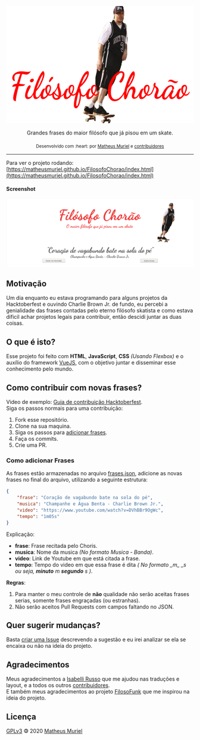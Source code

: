 <div align="center">
  <img src="./assets/headerReadme.png" alt="NES.css: NES-style  CSS framework" style="max-width: 100%;" width="600" height="315">
  <p>Grandes frases do maior filósofo que já pisou em um skate.</p>

  <p align="center">
    <sub>Desenvolvido com :heart: por
      <a href="https://github.com/MatheusMuriel">Matheus Muriel</a> e
      <a href="https://github.com/MatheusMuriel/FilosofoChorao/graphs/contributors">contribuidores</a>
    </sub>
  </p>

  <!-- <a href=".github/README-pt-BR.md">Português</a>
   / <a href=".github/README-fr.md">English</a>
   / <a href=".github/README-es.md">Español</a> -->
</div>

---
Para ver o projeto rodando: [https://matheusmuriel.github.io/FilosofoChorao/index.html](https://matheusmuriel.github.io/FilosofoChorao/index.html)
#### Screenshot
![Screenshot](assets/screenshot.png?raw=true "Screenshot")

## Motivação
Um dia enquanto eu estava programando para alguns projetos da Hacktoberfest e ouvindo Charlie Brown Jr. de fundo, eu percebi a genialidade das frases contadas pelo eterno filósofo skatista e como estava dificil achar projetos legais para contribuir, então descidi juntar as duas coisas.

## O que é isto?
Esse projeto foi feito com **HTML**, **JavaScript**, **CSS** _(Usando Flexbox)_ e o auxílio do framework [VueJS](https://vuejs.org/), com o objetivo juntar e disseminar esse conhecimento pelo mundo.

## Como contribuir com novas frases?
Video de exemplo: [Guia de contribuição Hacktoberfest](https://hacktoberfest.digitalocean.com/details#beginners).  
Siga os passos normais para uma contribuição: 
1. Fork esse repositório.
2. Clone na sua maquina.
3. Siga os passos para [adicionar frases](#frases).
4. Faça os commits.
5. Crie uma PR.
  
### <a name="frases"></a> Como adicionar Frases
As frases estão armazenadas no arquivo [frases.json](https://github.com/MatheusMuriel/FilosofoChorao/blob/main/frases.json), adicione as novas frases no final do arquivo, utilizando a seguinte estrutura: 

```JSON
{
    "frase": "Coração de vagabundo bate na sola do pé",
    "musica": "Champanhe e Água Benta - Charlie Brown Jr.",
    "video": "https://www.youtube.com/watch?v=DVhBBr9OgWc",
    "tempo": "1m05s"
}
```
Explicação:
- **frase**: Frase recitada pelo Choris.
- **musica**: Nome da musica _(No formato Musica - Banda)_.
- **video**: Link de Youtube em que está citada a frase.
- **tempo**: Tempo do video em que essa frase é dita _( No formato \_m\_ \_s ou seja, **minuto** m **segundo** s )_.

**Regras**: 
1. Para manter o meu controle de **não** qualidade não serão aceitas frases serias, somente frases engraçadas (ou estranhas).
2. Não serão aceitos Pull Requests com campos faltando no JSON.

## Quer sugerir mudanças?
Basta [criar uma Issue]() descrevendo a sugestão e eu irei analizar se ela se encaixa ou não na ideia do projeto.

## Agradecimentos
Meus agradecimentos a [Isabelli Russo](https://github.com/isabelirusso-dev) que me ajudou nas traduções e layout, e a todos os outros [contribuidores](https://github.com/MatheusMuriel/FilosofoChorao/graphs/contributors).  
E também meus agradecimentos ao projeto [FilosoFunk](https://github.com/IgorRozani/filosofunk) que me inspirou na ideia do projeto.  

## Licença
[GPLv3](LICENSE) <span style="display:inline-block;transform: rotate(180deg);">&copy;</span> 2020 [Matheus Muriel](https://github.com/MatheusMuriel/)